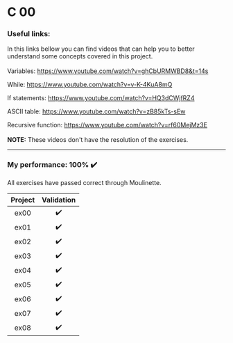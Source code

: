 # C 00

### Useful links:
In this links bellow you can find videos that can help you to better understand some concepts covered in this project.
<br>
<br>
Variables: https://www.youtube.com/watch?v=ghCbURMWBD8&t=14s

While: https://www.youtube.com/watch?v=v-K-4KuA8mQ

If statements: https://www.youtube.com/watch?v=HQ3dCWjfRZ4

ASCII table: https://www.youtube.com/watch?v=zB85kTs-sEw

Recursive function: https://www.youtube.com/watch?v=rf60MejMz3E
<br>
<br>
**NOTE:** These videos don't have the resolution of the exercises.

---

### My performance: 100% :heavy_check_mark:
All exercises have passed correct through Moulinette.

| Project | Validation |
|:----:|:------------------:|
| ex00 | :heavy_check_mark: |
| ex01 | :heavy_check_mark: |
| ex02 | :heavy_check_mark: |
| ex03 | :heavy_check_mark: |
| ex04 | :heavy_check_mark: |
| ex05 | :heavy_check_mark: |
| ex06 | :heavy_check_mark: |
| ex07 | :heavy_check_mark: |
| ex08 | :heavy_check_mark: |